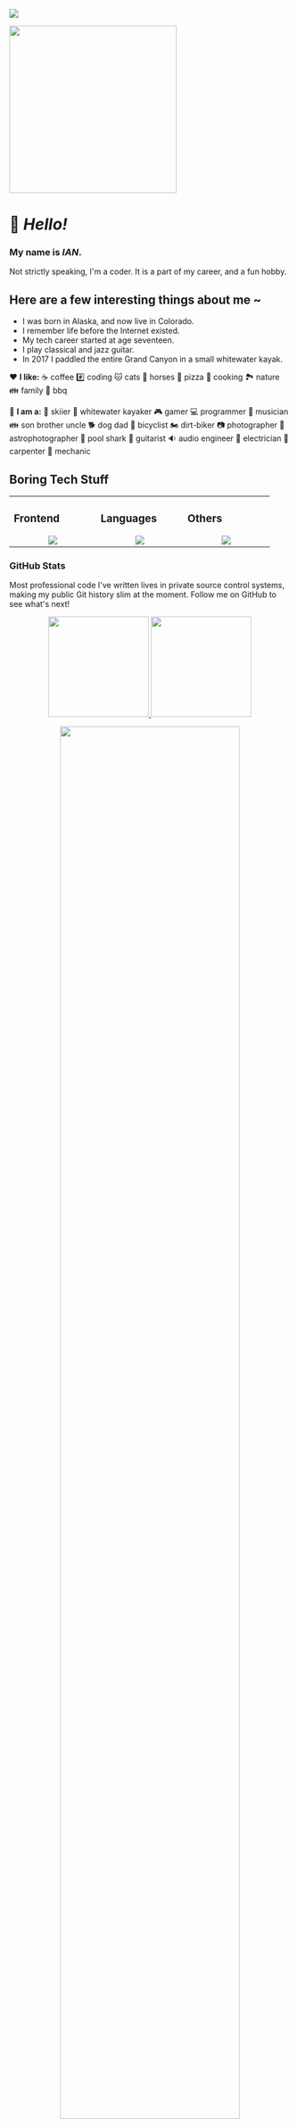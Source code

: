 [![](https://img.shields.io/static/v1?label=Sponsor%20me%20on%20GitHub&message=%E2%9D%A4&logo=GitHub&color=%23fe8e86)](https://github.com/sponsors/ikluhsman)

<img src="https://ianswebpics.twic.pics/avatars/me_skiing_3264x2448.jpg" height="300"/>

# 👋 **_Hello!_**

### My name is **_IAN_**.

Not strictly speaking, I'm a coder. It is a part of my career, and a fun hobby.

## Here are a few interesting things about me ~

- I was born in Alaska, and now live in Colorado.
- I remember life before the Internet existed.
- My tech career started at age seventeen.
- I play classical and jazz guitar.
- In 2017 I paddled the entire Grand Canyon in a small whitewater kayak.

❤️ **I like:**
☕ coffee
#️⃣ coding
🐱 cats
🐎 horses
🍕 pizza
🥄 cooking
🏞️ nature
👪 family
🍔 bbq

👨 **I am a:**
🎿 skiier
🚣 whitewater kayaker
🎮 gamer
💻 programmer
🎵 musician
👪 son brother uncle
🐕 dog dad
🚴 bicyclist
🏍️ dirt-biker
📷 photographer
🔭 astrophotographer
🎱 pool shark
🎸 guitarist
🔉 audio engineer
🔌 electrician
🔨 carpenter
🔧 mechanic

## Boring Tech Stuff

<div align="center">

<table><tr><td valign="top" width="25%">

### Frontend

<a href="https://github.com/ikluhsman">
<div align="center">  
       <img src="https://skillicons.dev/icons?i=html,css,scss,tailwind,vuetify,vue,vercel,next,nuxt,grafana,d3,wordpress&perline=4" /> 
</div>
</a>
 </td><td valign="top" width="25%">
        
### Languages
<a href="https://github.com/tayyabadev">
<div align="center">
       <img src="https://skillicons.dev/icons?i=js,ts,net,python,bash,powershell,perl,cpp&perline=4" /> 
</div>
</a>

</td><td valign="top" width="25%">
  
### Others
<a href="https://github.com/tayyabadev">
<div align="center">
       <img src="https://skillicons.dev/icons?i=linux,git,github,gitlab,vscode,discord,aws,docker,codepen,mysql,sqlite,firebase,react,npm,nodejs&perline=4" /> 
</div>
</a>
</td>
</tr></table>

</div>

### GitHub Stats

Most professional code I've written lives in private source control systems, making my public Git history slim at the moment. Follow me on GitHub to see what's next!

<p align="center">
    <a href="https://github.com/ikluhsman">
        <img height="180em" src="https://github-readme-stats-git-masterrstaa-rickstaa.vercel.app/api?username=ikluhsman&show_icons=true&theme=nightowl&include_all_commits=true&count_private=true&hide_border=true"/>
        <img height="180em" src="https://github-readme-stats-eight-theta.vercel.app/api/top-langs/?username=ikluhsman&langs_count=12&layout=compact&langs_count=8&theme=nightowl&include_all_commits=true&count_private=true&hide_border=true" />
    </a>
</p>

<p align="center">
<a href="https://github.com/ikluhsman"> 
    <img width="80%" src="https://github-readme-streak-stats.herokuapp.com/?user=ikluhsman&show_icons=true&locale=en&layout=demo&theme=nightowl&hide_border=true" />
</a>  
</p>
<p align="center">
  <a href="https://github.com/ikluhsman">
    <img height=250 src="https://github-readme-activity-graph.vercel.app/graph?username=ikluhsman&bg_color=111213&color=AFAAFA&line=FDFD96&point=FF88FF&area_color=79FE96&border_radius=25&title_color=AFAFFA&border_radius=20px&hide_border=true"/>
  </a> 
</p>

<div align="center">

---
### Other Links
<td valign="top" width="25%">
<a href="https://github.com/ikluhsman"><img height="32" width="32" src="https://cdn.simpleicons.org/github/black/white"/></a>
<a href="https://codepen.io/iankco"><img height="32" width="32" src="https://cdn.simpleicons.org/codepen/black/white"/></a>
<a href="https://stackoverflow.com/users/2352039/iank-co"><img height="32" width="32" src="https://cdn.simpleicons.org/stackoverflow"/></a>

</td>
<br/>
<td valign="top" width="25%">
<a href="https://iankco.bsky.social"><img height="32" width="32" src="https://cdn.simpleicons.org/bluesky"/></a>
<a href="https://facebook.com/iankco"><img height="32" width="32" src="https://cdn.simpleicons.org/facebook"/></a>
<a href="mailto:iankluhsman@gmail.com"><img height="32" width="32" src="https://cdn.simpleicons.org/gmail"/></a>
<a href="https://discordapp.com/users/810994010922680330"><img height="32" width="32" src="https://cdn.simpleicons.org/discord"/></a>
<a href="https://www.youtube.com/@iankco"><img height="32" width="32" src="https://cdn.simpleicons.org/youtube"/></a>
<a href="https://vimeo.com/iankco"><img height="32" width="32" src="https://cdn.simpleicons.org/vimeo"/></a>
</td>

</div>
